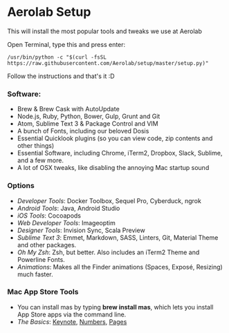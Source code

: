 # Aerolab Setup

This will install the most popular tools and tweaks we use at Aerolab

Open Terminal, type this and press enter:

```shell
/usr/bin/python -c "$(curl -fsSL https://raw.githubusercontent.com/Aerolab/setup/master/setup.py)"
```

Follow the instructions and that's it :D

### Software:

* Brew & Brew Cask with AutoUpdate
* Node.js, Ruby, Python, Bower, Gulp, Grunt and Git
* Atom, Sublime Text 3 & Package Control and VIM
* A bunch of Fonts, including our beloved Dosis
* Essential Quicklook plugins (so you can view code, zip contents and other things)
* Essential Software, including Chrome, iTerm2, Dropbox, Slack, Sublime, and a few more.
* A lot of OSX tweaks, like disabling the annoying Mac startup sound

### Options

* *Developer Tools*: Docker Toolbox, Sequel Pro, Cyberduck, ngrok
* *Android Tools*: Java, Android Studio
* *iOS Tools*: Cocoapods
* *Web Developer Tools*: Imageoptim
* *Designer Tools*: Invision Sync, Scala Preview
* *Sublime Text 3*: Emmet, Markdown, SASS, Linters, Git, Material Theme and other packages.
* *Oh My Zsh*: Zsh, but better. Also includes an iTerm2 Theme and Powerline Fonts.
* *Animations*: Makes all the Finder animations (Spaces, Exposé, Resizing) much faster.

### Mac App Store Tools

* You can install mas by typing **brew install mas**, which lets you install App Store apps via the command line.
* *The Basics*: [Keynote](https://itunes.apple.com/en/app/keynote/id409183694), [Numbers](https://itunes.apple.com/en/app/numbers/id409203825), [Pages](https://itunes.apple.com/en/app/pages/id409201541)
